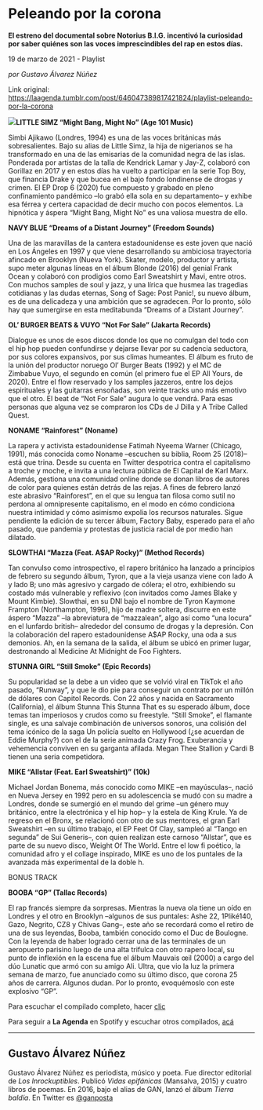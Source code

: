 # Peleando por la corona

**El estreno del documental sobre Notorius B.I.G. incentivó la curiosidad por saber quiénes son las voces imprescindibles del rap en estos días.**

19 de marzo de 2021 - Playlist

_por Gustavo Álvarez Núñez_

Link original: https://laagenda.tumblr.com/post/646047389817421824/playlist-peleando-por-la-corona

![](https://64.media.tumblr.com/584bcdedfc04a6d96d92f32b483b811d/9c3739904691c198-55/s500x750/ee8772dbb4b928f6c32e9aeeb5afb72cbf99f920.jpg)**LITTLE SIMZ “Might Bang, Might No” (Age 101 Music)**  

Simbi Ajikawo (Londres, 1994) es una de las voces británicas más sobresalientes. Bajo su alias de Little Simz, la hija de nigerianos se ha transformado en una de las emisarias de la comunidad negra de las islas. Ponderada por artistas de la talla de Kendrick Lamar y Jay-Z, colaboró con Gorillaz en 2017 y en estos días ha vuelto a participar en la serie Top Boy, que financia Drake y que bucea en el bajo fondo londinense de drogas y crimen. El EP Drop 6 (2020) fue compuesto y grabado en pleno confinamiento pandémico –lo grabó ella sola en su departamento– y exhibe esa férrea y certera capacidad de decir mucho con pocos elementos. La hipnótica y áspera “Might Bang, Might No” es una valiosa muestra de ello.

**NAVY BLUE “Dreams of a Distant Journey” (Freedom Sounds)**  

Una de las maravillas de la cantera estadounidense es este joven que nació en Los Ángeles en 1997 y que viene desarrollando su ambiciosa trayectoria afincado en Brooklyn (Nueva York). Skater, modelo, productor y artista, supo meter algunas líneas en el álbum Blonde (2016) del genial Frank Ocean y colaboró con prodigios como Earl Sweatshirt y Mavi, entre otros. Con muchos samples de soul y jazz, y una lírica que husmea las tragedias cotidianas y las dudas eternas, Song of Sage: Post Panic!, su nuevo álbum, es de una delicadeza y una ambición que se agradecen. Por lo pronto, sólo hay que sumergirse en esta meditabunda “Dreams of a Distant Journey”.

**OL’ BURGER BEATS & VUYO “Not For Sale” (Jakarta Records)**  

Dialogue es unos de esos discos donde los que no comulgan del todo con el hip hop pueden confundirse y dejarse llevar por su cadencia seductora, por sus colores expansivos, por sus climas humeantes. El álbum es fruto de la unión del productor noruego Ol’ Burger Beats (1992) y el MC de Zimbabue Vuyo, el segundo en común (el primero fue el EP All Yours, de 2020). Entre el flow reservado y los samples jazzeros, entre los dejos espirituales y las guitarras ensoñadas, son veinte tracks uno más emotivo que el otro. El beat de “Not For Sale” augura lo que vendrá. Para esas personas que alguna vez se compraron los CDs de J Dilla y A Tribe Called Quest.

**NONAME “Rainforest” (Noname)**  

La rapera y activista estadounidense Fatimah Nyeema Warner (Chicago, 1991), más conocida como Noname –escuchen su biblia, Room 25 (2018)– está que trina. Desde su cuenta en Twitter despotrica contra el capitalismo a troche y moche, e invita a una lectura pública de El Capital de Karl Marx. Además, gestiona una comunidad online donde se donan libros de autores de color para quienes están detrás de las rejas. A fines de febrero lanzó este abrasivo “Rainforest”, en el que su lengua tan filosa como sutil no perdona al omnipresente capitalismo, en el modo en cómo condiciona nuestra intimidad y cómo asimismo expolia los recursos naturales. Sigue pendiente la edición de su tercer álbum, Factory Baby, esperado para el año pasado, que pandemia y protestas de justicia racial de por medio han dilatado.

**SLOWTHAI “Mazza (Feat. A$AP Rocky)” (Method Records)**  

Tan convulso como introspectivo, el rapero británico ha lanzado a principios de febrero su segundo álbum, Tyron, que a la vieja usanza viene con lado A y lado B; uno más agresivo y cargado de cólera; el otro, exhibiendo su costado más vulnerable y reflexivo (con invitados como James Blake y Mount Kimbie). Slowthai, en su DNI bajo el nombre de Tyron Kaymone Frampton (Northampton, 1996), hijo de madre soltera, discurre en este áspero “Mazza” –la abreviatura de “mazzalean”, algo así como “una locura” en el lunfardo british– alrededor del consumo de drogas y la depresión. Con la colaboración del rapero estadounidense A$AP Rocky, una oda a sus demonios. Ah, en la semana de la salida, el álbum se ubicó en primer lugar, destronando al Medicine At Midnight de Foo Fighters.

**STUNNA GIRL “Still Smoke” (Epic Records)**  

Su popularidad se la debe a un video que se volvió viral en TikTok el año pasado, “Runway”, y que le dio pie para conseguir un contrato por un millón de dólares con Capitol Records. Con 22 años y nacida en Sacramento (California), el álbum Stunna This Stunna That es su esperado álbum, doce temas tan imperiosos y crudos como su freestyle. “Still Smoke”, el flamante single, es una salvaje combinación de universos sonoros, una colisión del tema icónico de la saga Un policía suelto en Hollywood (¿se acuerdan de Eddie Murphy?) con el de la serie animada Crazy Frog. Exuberancia y vehemencia conviven en su garganta afilada. Megan Thee Stallion y Cardi B tienen una seria competidora.

**MIKE “Allstar (Feat. Earl Sweatshirt)” (10k)**  

Michael Jordan Bonema, más conocido como MIKE –en mayúsculas–, nació en Nueva Jersey en 1992 pero en su adolescencia se mudó con su madre a Londres, donde se sumergió en el mundo del grime –un género muy británico, entre la electrónica y el hip hop– y la estela de King Krule. Ya de regreso en el Bronx, se relacionó con otro de sus mentores, el gran Earl Sweatshirt –en su último trabajo, el EP Feet Of Clay, sampleó al “Tango en segunda” de Sui Generis–, con quien realizan este carnoso “Allstar”, que es parte de su nuevo disco, Weight Of The World. Entre el low fi poético, la comunidad afro y el collage inspirado, MIKE es uno de los puntales de la avanzada más experimental de la doble h.

BONUS TRACK

**BOOBA “GP” (Tallac Records)**  

El rap francés siempre da sorpresas. Mientras la nueva ola tiene un oído en Londres y el otro en Brooklyn –algunos de sus puntales: Ashe 22, 1Pliké140, Gazo, Negrito, CZ8 y Chivas Gang–, este año se recordará como el retiro de una de sus leyendas, Booba, también conocido como el Duc de Boulogne. Con la leyenda de haber logrado cerrar una de las terminales de un aeropuerto parisino luego de una alta trifulca con otro rapero local, su punto de inflexión en la escena fue el álbum Mauvais œil (2000) a cargo del dúo Lunatic que armó con su amigo Ali. Ultra, que vio la luz la primera semana de marzo, fue anunciado como su último disco, que corona 25 años de carrera. Algunos dudan. Por lo pronto, evoquémoslo con este explosivo “GP”.

Para escuchar el compilado completo, hacer [clic](https://t.umblr.com/redirect?z=https%3A%2F%2Fopen.spotify.com%2Fembed%2Fplaylist%2F075HZQaEjHNYs9XuTnUbuG&t=MDQ3NTNhNDY4NzE4MzVmNWUwN2RiY2JhNzcwMzcxY2RkZDJjYjRmYSxCYzJ3TEpyeQ%3D%3D&b=t%3AXDz46txpppLgDp7rJlWQpw&p=https%3A%2F%2Flaagenda.tumblr.com%2Fpost%2F646047389817421824%2Fplaylist-peleando-por-la-corona&m=1&ts=1705436621)

Para seguir a **La Agenda** en Spotify y escuchar otros compilados, [acá](https://t.umblr.com/redirect?z=https%3A%2F%2Fopen.spotify.com%2Fuser%2Fsw7jovcft51wn1tjheb4njibk&t=Zjk5YWY1NWNkZGI1NWI2NWI0NmJhZjVkOWU5YjFlY2E2YmUyMDE1NCxCYzJ3TEpyeQ%3D%3D&b=t%3AXDz46txpppLgDp7rJlWQpw&p=https%3A%2F%2Flaagenda.tumblr.com%2Fpost%2F646047389817421824%2Fplaylist-peleando-por-la-corona&m=1&ts=1705436621)

  




---

 Gustavo Álvarez Núñez
----------------------

 Gustavo Álvarez Núñez es periodista, músico y poeta. Fue director editorial de *Los Inrockuptibles*. Publicó *Vidas epifánicas* (Mansalva, 2015) y cuatro libros de poemas. En 2016, bajo el alias de GAN, lanzó el álbum *Tierra baldía*. En Twitter es [@ganposta](https://twitter.com/ganposta?lang=es) 

